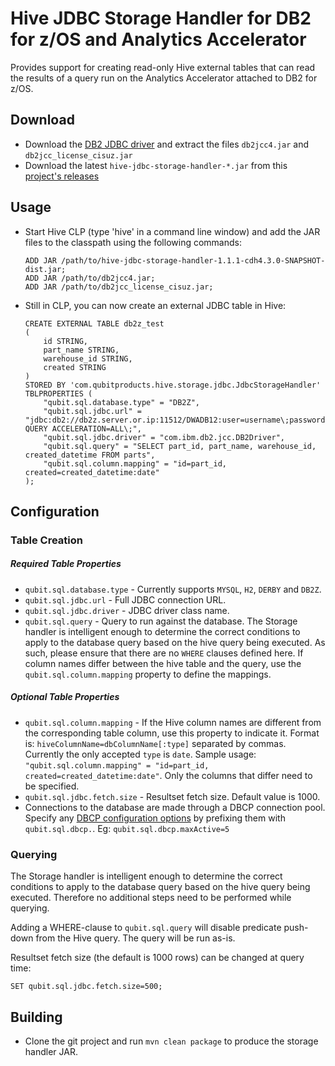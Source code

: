 Hive JDBC Storage Handler for DB2 for z/OS and Analytics Accelerator
====================================================================

Provides support for creating read-only Hive external tables that can
read the results of a query run on the Analytics Accelerator attached to DB2 for z/OS. 

Download
--------

*   Download the [DB2 JDBC driver](http://www-01.ibm.com/support/docview.wss?uid=swg21363866) and extract the files `db2jcc4.jar` and `db2jcc_license_cisuz.jar` 
*   Download the latest `hive-jdbc-storage-handler-*.jar` from this [project's releases](https://github.com/daniel309/hive-jdbc-storage-handler/releases)

Usage
-----

*   Start Hive CLP (type 'hive' in a command line window) and add the JAR files to the classpath using the following commands:

        ADD JAR /path/to/hive-jdbc-storage-handler-1.1.1-cdh4.3.0-SNAPSHOT-dist.jar;
        ADD JAR /path/to/db2jcc4.jar;
        ADD JAR /path/to/db2jcc_license_cisuz.jar;

*   Still in CLP, you can now create an external JDBC table in Hive:

        CREATE EXTERNAL TABLE db2z_test
        (
            id STRING,
            part_name STRING,
            warehouse_id STRING,
            created STRING
        )
        STORED BY 'com.qubitproducts.hive.storage.jdbc.JdbcStorageHandler' 
        TBLPROPERTIES (
            "qubit.sql.database.type" = "DB2Z",
            "qubit.sql.jdbc.url" = "jdbc:db2://db2z.server.or.ip:11512/DWADB12:user=username\;password=***\;specialRegisters=CURRENT QUERY ACCELERATION=ALL\;",
            "qubit.sql.jdbc.driver" = "com.ibm.db2.jcc.DB2Driver",
            "qubit.sql.query" = "SELECT part_id, part_name, warehouse_id, created_datetime FROM parts",
            "qubit.sql.column.mapping" = "id=part_id, created=created_datetime:date"
        );

Configuration
-------------

### Table Creation

##### Required Table Properties

*   `qubit.sql.database.type` - Currently supports `MYSQL`, `H2`, `DERBY` and `DB2Z`.
*   `qubit.sql.jdbc.url` - Full JDBC connection URL.
*   `qubit.sql.jdbc.driver` - JDBC driver class name.
*   `qubit.sql.query` - Query to run against the database. The Storage
    handler is intelligent enough to determine the correct conditions to
    apply to the database query based on the hive query being executed.
    As such, please ensure that there are no `WHERE` clauses defined
    here. If column names differ between the hive table and the query,
    use the `qubit.sql.column.mapping` property to define the mappings.

##### Optional Table Properties

*   `qubit.sql.column.mapping` - If the Hive column names are different
    from the corresponding table column, use this property to indicate
    it. Format is: `hiveColumnName=dbColumnName[:type]` separated by
    commas. Currently the only accepted `type` is `date`. Sample usage:
    `"qubit.sql.column.mapping" = "id=part_id, created=created_datetime:date"`.
    Only the columns that differ need to be specified.
*   `qubit.sql.jdbc.fetch.size` - Resultset fetch size. Default value is
    1000.
*   Connections to the database are made through a DBCP connection pool.
    Specify any [DBCP configuration
    options](http://commons.apache.org/dbcp/configuration.html) by
    prefixing them with `qubit.sql.dbcp.`. Eg:
    `qubit.sql.dbcp.maxActive=5`

### Querying

The Storage handler is intelligent enough to determine the correct
conditions to apply to the database query based on the hive query being
executed. Therefore no additional steps need to be performed while
querying.

Adding a WHERE-clause to `qubit.sql.query` will disable predicate push-down
from the Hive query. The query will be run as-is. 

Resultset fetch size (the default is 1000 rows) can be changed at query time:

    SET qubit.sql.jdbc.fetch.size=500;


Building
--------

*   Clone the git project and run `mvn clean package` to produce the storage
    handler JAR.
    
    